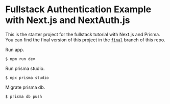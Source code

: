 # Fullstack Authentication Example with Next.js and NextAuth.js

This is the starter project for the fullstack tutorial with Next.js and Prisma. You can find the final version of this project in the [`final`](https://github.com/prisma/blogr-nextjs-prisma/tree/final) branch of this repo.

Run app.
```
$ npm run dev
```

Run prisma studio.
```
$ npx prisma studio
```

Migrate prisma db.
```
$ prisma db push
```